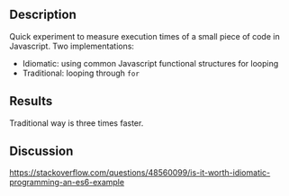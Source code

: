 ## Description

Quick experiment to measure execution times of a small piece of code in Javascript. Two implementations:

* Idiomatic: using common Javascript functional structures for looping
* Traditional: looping through `for`

## Results
Traditional way is three times faster.

## Discussion
https://stackoverflow.com/questions/48560099/is-it-worth-idiomatic-programming-an-es6-example
